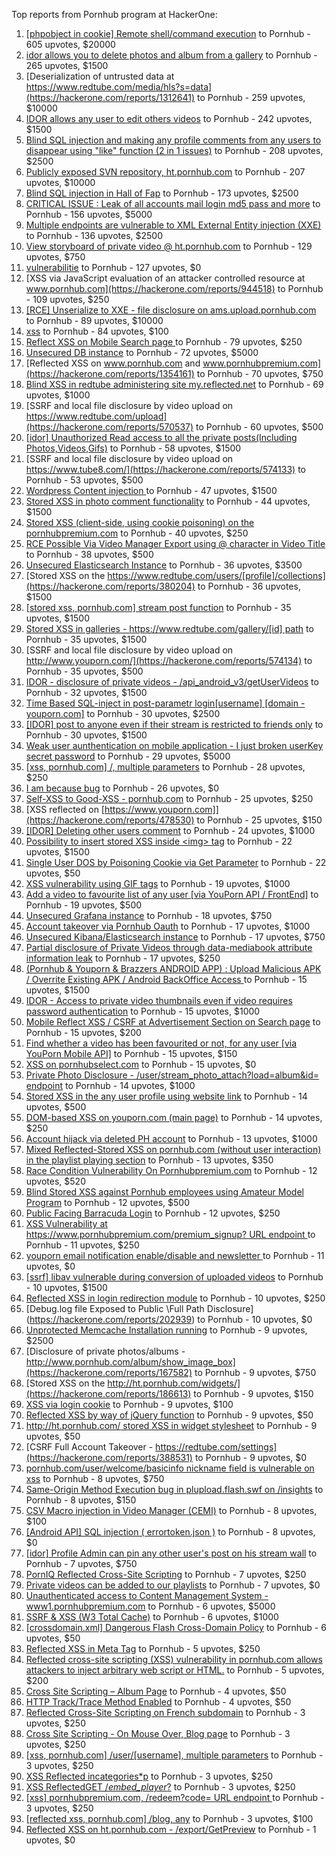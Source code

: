 Top reports from Pornhub program at HackerOne:

1. [[phpobject in cookie] Remote shell/command execution](https://hackerone.com/reports/141956) to Pornhub - 605 upvotes, $20000
2. [idor allows you to delete photos and album from a gallery](https://hackerone.com/reports/380410) to Pornhub - 265 upvotes, $1500
3. [Deserialization of untrusted data at https://www.redtube.com/media/hls?s=data](https://hackerone.com/reports/1312641) to Pornhub - 259 upvotes, $10000
4. [IDOR allows any user to edit others videos](https://hackerone.com/reports/681473) to Pornhub - 242 upvotes, $1500
5. [Blind SQL injection and making any profile comments from any users to disappear using "like" function (2 in 1 issues)](https://hackerone.com/reports/363815) to Pornhub - 208 upvotes, $2500
6. [Publicly exposed SVN repository, ht.pornhub.com](https://hackerone.com/reports/72243) to Pornhub - 207 upvotes, $10000
7. [Blind SQL injection in Hall of Fap](https://hackerone.com/reports/295841) to Pornhub - 173 upvotes, $2500
8. [CRITICAL ISSUE : Leak of all accounts mail login md5 pass and more](https://hackerone.com/reports/514488) to Pornhub - 156 upvotes, $5000
9. [Multiple endpoints are vulnerable to XML External Entity injection (XXE) ](https://hackerone.com/reports/72272) to Pornhub - 136 upvotes, $2500
10. [View storyboard of private video @ ht.pornhub.com](https://hackerone.com/reports/138703) to Pornhub - 129 upvotes, $750
11. [vulnerabilitie](https://hackerone.com/reports/137723) to Pornhub - 127 upvotes, $0
12. [XSS via JavaScript evaluation of an attacker controlled resource at www.pornhub.com](https://hackerone.com/reports/944518) to Pornhub - 109 upvotes, $250
13. [[RCE] Unserialize to XXE - file disclosure on ams.upload.pornhub.com](https://hackerone.com/reports/142562) to Pornhub - 89 upvotes, $10000
14. [xss](https://hackerone.com/reports/306554) to Pornhub - 84 upvotes, $100
15. [Reflect XSS on Mobile Search page ](https://hackerone.com/reports/380246) to Pornhub - 79 upvotes, $250
16. [Unsecured DB instance](https://hackerone.com/reports/189192) to Pornhub - 72 upvotes, $5000
17. [Reflected XSS on www.pornhub.com and www.pornhubpremium.com](https://hackerone.com/reports/1354161) to Pornhub - 70 upvotes, $750
18. [Blind XSS in redtube administering site my.reflected.net](https://hackerone.com/reports/603941) to Pornhub - 69 upvotes, $1000
19. [SSRF and local file disclosure by video upload on https://www.redtube.com/upload](https://hackerone.com/reports/570537) to Pornhub - 60 upvotes, $500
20. [[idor] Unauthorized Read access to all the private posts(Including Photos,Videos,Gifs)](https://hackerone.com/reports/148764) to Pornhub - 58 upvotes, $1500
21. [SSRF and local file disclosure by video upload on https://www.tube8.com/](https://hackerone.com/reports/574133) to Pornhub - 53 upvotes, $500
22. [Wordpress Content injection ](https://hackerone.com/reports/202949) to Pornhub - 47 upvotes, $1500
23. [Stored XSS in photo comment functionality](https://hackerone.com/reports/172227) to Pornhub - 44 upvotes, $1500
24. [Stored XSS (client-side, using cookie poisoning) on the pornhubpremium.com](https://hackerone.com/reports/311948) to Pornhub - 40 upvotes, $250
25. [RCE Possible Via Video Manager Export using @ character in Video Title](https://hackerone.com/reports/146593) to Pornhub - 38 upvotes, $500
26. [Unsecured Elasticsearch Instance](https://hackerone.com/reports/267161) to Pornhub - 36 upvotes, $3500
27. [Stored XSS on the https://www.redtube.com/users/[profile]/collections](https://hackerone.com/reports/380204) to Pornhub - 36 upvotes, $1500
28. [[stored xss, pornhub.com] stream post function](https://hackerone.com/reports/138075) to Pornhub - 35 upvotes, $1500
29. [Stored XSS in galleries - https://www.redtube.com/gallery/[id] path](https://hackerone.com/reports/380207) to Pornhub - 35 upvotes, $1500
30. [SSRF and local file disclosure by video upload on http://www.youporn.com/](https://hackerone.com/reports/574134) to Pornhub - 35 upvotes, $500
31. [IDOR - disclosure of private videos - /api_android_v3/getUserVideos](https://hackerone.com/reports/186279) to Pornhub - 32 upvotes, $1500
32. [Time Based SQL-inject in post-parametr login[username] [domain - youporn.com]](https://hackerone.com/reports/203935) to Pornhub - 30 upvotes, $2500
33. [[IDOR] post to anyone even if their stream is restricted to friends only](https://hackerone.com/reports/137954) to Pornhub - 30 upvotes, $1500
34. [Weak user aunthentication on mobile application - I just broken userKey secret password](https://hackerone.com/reports/138101) to Pornhub - 29 upvotes, $5000
35. [[xss, pornhub.com] /, multiple parameters](https://hackerone.com/reports/138319) to Pornhub - 28 upvotes, $250
36. [I am because bug](https://hackerone.com/reports/226188) to Pornhub - 26 upvotes, $0
37. [Self-XSS to Good-XSS - pornhub.com](https://hackerone.com/reports/761904) to Pornhub - 25 upvotes, $250
38. [XSS reflected on [https://www.youporn.com]](https://hackerone.com/reports/478530) to Pornhub - 25 upvotes, $150
39. [[IDOR] Deleting other users comment](https://hackerone.com/reports/138243) to Pornhub - 24 upvotes, $1000
40. [Possibility to insert stored XSS inside \<img\> tag](https://hackerone.com/reports/267643) to Pornhub - 22 upvotes, $1500
41. [Single User DOS by Poisoning Cookie via Get Parameter](https://hackerone.com/reports/416966) to Pornhub - 22 upvotes, $50
42. [XSS vulnerability using GIF tags](https://hackerone.com/reports/191674) to Pornhub - 19 upvotes, $1000
43. [Add a video to favourite list of any user [via YouPorn API / FrontEnd]](https://hackerone.com/reports/203047) to Pornhub - 19 upvotes, $500
44. [Unsecured Grafana instance](https://hackerone.com/reports/167585) to Pornhub - 18 upvotes, $750
45. [Account takeover via Pornhub Oauth](https://hackerone.com/reports/192648) to Pornhub - 17 upvotes, $1000
46. [Unsecured Kibana/Elasticsearch instance](https://hackerone.com/reports/188482) to Pornhub - 17 upvotes, $750
47. [Partial disclosure of Private Videos through data-mediabook attribute information leak](https://hackerone.com/reports/228495) to Pornhub - 17 upvotes, $250
48. [(Pornhub & Youporn & Brazzers ANDROID APP) : Upload Malicious APK / Overrite Existing APK  / Android BackOffice Access ](https://hackerone.com/reports/142352) to Pornhub - 15 upvotes, $1500
49. [IDOR - Access to private video thumbnails even if video requires password authentication](https://hackerone.com/reports/197114) to Pornhub - 15 upvotes, $1000
50. [Mobile Reflect XSS / CSRF at Advertisement Section on Search page](https://hackerone.com/reports/379705) to Pornhub - 15 upvotes, $200
51. [Find whether a video has been favourited or not, for any user [via YouPorn Mobile API]](https://hackerone.com/reports/203042) to Pornhub - 15 upvotes, $150
52. [XSS on pornhubselect.com](https://hackerone.com/reports/222556) to Pornhub - 15 upvotes, $0
53. [Private Photo Disclosure - /user/stream_photo_attach?load=album&id= endpoint](https://hackerone.com/reports/141868) to Pornhub - 14 upvotes, $1000
54. [Stored XSS in the any user profile using website link](https://hackerone.com/reports/242213) to Pornhub - 14 upvotes, $500
55. [DOM-based XSS on youporn.com (main page)](https://hackerone.com/reports/221883) to Pornhub - 14 upvotes, $250
56. [Account hijack via deleted PH account](https://hackerone.com/reports/201940) to Pornhub - 13 upvotes, $1000
57. [Mixed Reflected-Stored XSS on pornhub.com (without user interaction) in the playlist playing section](https://hackerone.com/reports/222506) to Pornhub - 13 upvotes, $350
58. [Race Condition Vulnerability On Pornhubpremium.com](https://hackerone.com/reports/183624) to Pornhub - 12 upvotes, $520
59. [Blind Stored XSS against Pornhub employees using Amateur Model Program](https://hackerone.com/reports/216379) to Pornhub - 12 upvotes, $500
60. [Public Facing Barracuda Login](https://hackerone.com/reports/119918) to Pornhub - 12 upvotes, $250
61. [XSS Vulnerability at https://www.pornhubpremium.com/premium_signup? URL endpoint ](https://hackerone.com/reports/202548) to Pornhub - 11 upvotes, $250
62. [youporn email notification enable/disable  and newsletter ](https://hackerone.com/reports/205506) to Pornhub - 11 upvotes, $0
63. [[ssrf] libav vulnerable during conversion of uploaded videos](https://hackerone.com/reports/111269) to Pornhub - 10 upvotes, $1500
64. [Reflected XSS in login redirection module](https://hackerone.com/reports/216806) to Pornhub - 10 upvotes, $250
65. [Debug.log file Exposed to Public \Full Path Disclosure\](https://hackerone.com/reports/202939) to Pornhub - 10 upvotes, $0
66. [Unprotected Memcache Installation running](https://hackerone.com/reports/119871) to Pornhub - 9 upvotes, $2500
67. [Disclosure of private photos/albums - http://www.pornhub.com/album/show_image_box](https://hackerone.com/reports/167582) to Pornhub - 9 upvotes, $750
68. [Stored XSS on the http://ht.pornhub.com/widgets/](https://hackerone.com/reports/186613) to Pornhub - 9 upvotes, $150
69. [XSS via login cookie](https://hackerone.com/reports/206737) to Pornhub - 9 upvotes, $100
70. [Reflected XSS by way of jQuery function](https://hackerone.com/reports/141493) to Pornhub - 9 upvotes, $50
71. [http://ht.pornhub.com/ stored XSS in widget stylesheet](https://hackerone.com/reports/207792) to Pornhub - 9 upvotes, $50
72. [CSRF Full Account Takeover - https://redtube.com/settings](https://hackerone.com/reports/388531) to Pornhub - 9 upvotes, $0
73. [pornhub.com/user/welcome/basicinfo nickname field is vulnerable on xss](https://hackerone.com/reports/241198) to Pornhub - 8 upvotes, $750
74. [ Same-Origin Method Execution bug in plupload.flash.swf on /insights](https://hackerone.com/reports/138226) to Pornhub - 8 upvotes, $150
75. [CSV Macro injection in Video Manager (CEMI)](https://hackerone.com/reports/137850) to Pornhub - 8 upvotes, $100
76. [[Android API] SQL injection ( errortoken.json )](https://hackerone.com/reports/204050) to Pornhub - 8 upvotes, $0
77. [[idor] Profile Admin can pin any other user's post on his stream wall](https://hackerone.com/reports/138852) to Pornhub - 7 upvotes, $750
78. [PornIQ Reflected Cross-Site Scripting](https://hackerone.com/reports/105486) to Pornhub - 7 upvotes, $250
79. [Private videos can be added to our playlists](https://hackerone.com/reports/246819) to Pornhub - 7 upvotes, $0
80. [Unauthenticated access to Content Management System - www1.pornhubpremium.com](https://hackerone.com/reports/72735) to Pornhub - 6 upvotes, $5000
81. [SSRF & XSS (W3 Total Cache)](https://hackerone.com/reports/138721) to Pornhub - 6 upvotes, $1000
82. [[crossdomain.xml] Dangerous Flash Cross-Domain Policy](https://hackerone.com/reports/105655) to Pornhub - 6 upvotes, $50
83. [Reflected XSS in Meta Tag](https://hackerone.com/reports/203974) to Pornhub - 5 upvotes, $250
84. [Reflected cross-site scripting (XSS) vulnerability in pornhub.com allows attackers to inject arbitrary web script or HTML.](https://hackerone.com/reports/182132) to Pornhub - 5 upvotes, $200
85. [Cross Site Scripting – Album Page](https://hackerone.com/reports/82929) to Pornhub - 4 upvotes, $50
86. [HTTP Track/Trace Method Enabled](https://hackerone.com/reports/119860) to Pornhub - 4 upvotes, $50
87. [Reflected Cross-Site Scripting on French subdomain](https://hackerone.com/reports/101108) to Pornhub - 3 upvotes, $250
88. [Cross Site Scripting - On Mouse Over, Blog page](https://hackerone.com/reports/100552) to Pornhub - 3 upvotes, $250
89. [[xss, pornhub.com] /user/[username], multiple parameters](https://hackerone.com/reports/100550) to Pornhub - 3 upvotes, $250
90. [XSS Reflected incategories*p](https://hackerone.com/reports/138046) to Pornhub - 3 upvotes, $250
91. [XSS ReflectedGET /*embed_player*?](https://hackerone.com/reports/138045) to Pornhub - 3 upvotes, $250
92. [[xss] pornhubpremium.com, /redeem?code= URL endpoint ](https://hackerone.com/reports/202536) to Pornhub - 3 upvotes, $250
93. [[reflected xss, pornhub.com] /blog, any](https://hackerone.com/reports/83566) to Pornhub - 3 upvotes, $100
94. [Reflected XSS on ht.pornhub.com - /export/GetPreview](https://hackerone.com/reports/216469) to Pornhub - 1 upvotes, $0
